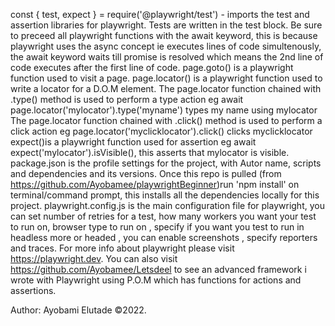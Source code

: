 const { test, expect } = require('@playwright/test') - imports the test and assertion libraries for playwright.
Tests are written in the test block.
Be sure to preceed all playwright functions with the await keyword, this is because playwright uses the async concept ie executes lines of code simultenously, the await keyword waits till promise is resolved which means the 2nd line of code executes after the first line of code.
 page.goto() is a playwright function used to visit a page.
 page.locator() is a playwright function used to write a locator for a D.O.M element.
The page.locator function chained with .type() method is used to perform a type action eg await page.locator('mylocator').type('myname') types my name using mylocator
The page.locator function chained with .click() method is used to perform a click action eg  page.locator('myclicklocator').click() clicks myclicklocator
expect()is a playwright function used for assertion eg await expect('mylocator').isVisible(), this asserts that mylocator is visible.
package.json is the profile settings for the project, with Autor name, scripts and dependencies and its versions.
Once this repo is pulled (from https://github.com/Ayobamee/playwrightBeginner)run 'npm install' on terminal/command prompt, this installs all the dependencies locally for this project.
playwright.config.js is the main configuration file for playwright, you can set number of retries for a test, how many workers you want your test to run on, browser type to run on , specify if you want you test to run in headless more or headed , you can enable screenshots , specify reporters and traces.
For more info about playwright please visit https://playwright.dev.
You can also visit https://github.com/Ayobamee/Letsdeel to see an advanced framework i wrote with Playwright using P.O.M which has functions for actions and assertions.

Author: Ayobami Elutade ©2022.